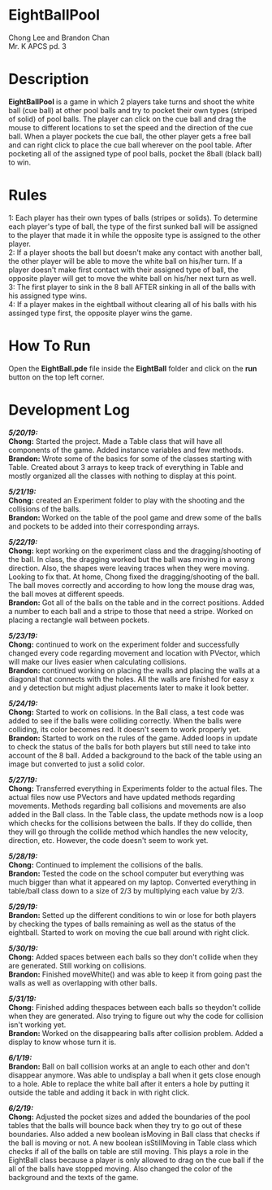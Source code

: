 # EightBallPool
Chong Lee and Brandon Chan\
Mr. K APCS pd. 3

# Description
**EightBallPool** is a game in which 2 players take turns and shoot the white ball (cue ball) at other pool balls and try to pocket their own types (striped of solid) of pool balls. The player can click on the cue ball and drag the mouse to different locations to set the speed and the direction of the cue ball. When a player pockets the cue ball, the other player gets a free ball and can right click to place the cue ball wherever on the pool table. After pocketing all of the assigned type of pool balls, pocket the 8ball (black ball) to win.

# Rules
1: Each player has their own types of balls (stripes or solids). To determine each player's type of ball, the type of the first sunked ball will be assigned to the player that made it in while the opposite type is assigned to the other player.\
2: If a player shoots the ball but doesn't make any contact with another ball, the other player will be able to move the white ball on his/her turn. If a player doesn't make first contact with their assigned type of ball, the opposite player will get to move the white ball on his/her next turn as well.\
3: The first player to sink in the 8 ball AFTER sinking in all of the balls with his assigned type wins.\
4: If a player makes in the eightball without clearing all of his balls with his assinged type first, the opposite player wins the game.

# How To Run
Open the **EightBall.pde** file inside the **EightBall** folder and click on the **run** button on the top left corner.

# Development Log
**_5/20/19:_**\
**Chong:** Started the project. Made a Table class that will have all components of the game. Added instance variables and few methods.\
**Brandon:** Wrote some of the basics for some of the classes starting with Table. Created about 3 arrays to keep track of everything in Table and mostly organized all the classes with nothing to display at this point.

**_5/21/19:_**\
**Chong:** created an Experiment folder to play with the shooting and the collisions of the balls.\
**Brandon:** Worked on the table of the pool game and drew some of the balls and pockets to be added into their corresponding arrays.

**_5/22/19:_**\
**Chong:** kept working on the experiment class and the dragging/shooting of the ball. In class, the dragging worked but the ball was moving in a wrong direction. Also, the shapes were leaving traces when they were moving. Looking to fix that. At home, Chong fixed the dragging/shooting of the ball. The ball moves correctly and according to how long the mouse drag was, the ball moves at different speeds.\
**Brandon:** Got all of the balls on the table and in the correct positions. Added a number to each ball and a stripe to those that need a stripe. Worked on placing a rectangle wall between pockets.

**_5/23/19:_**\
**Chong:** continued to work on the experiment folder and successfully changed every code regarding movement and location with PVector, which will make our lives easier when calculating collisions.\
**Brandon:** continued working on placing the walls and placing the walls at a diagonal that connects with the holes. All the walls are finished for easy x and y detection but might adjust placements later to make it look better.

**_5/24/19:_**\
**Chong:** Started to work on collisions. In the Ball class, a test code was added to see if the balls were colliding correctly. When the balls were colliding, its color becomes red. It doesn't seem to work properly yet.\
**Brandon:** Started to work on the rules of the game. Added loops in update to check the status of the balls for both players but still need to take into account of the 8 ball. Added a background to the back of the table using an image but converted to just a solid color.

**_5/27/19:_**\
**Chong:** Transferred everything in Experiments folder to the actual files. The actual files now use PVectors and have updated methods regarding movements. Methods regarding ball collisions and movements are also added in the Ball class. In the Table class, the update methods now is a loop which checks for the collisions between the balls. If they do collide, then they will go through the collide method which handles the new velocity, direction, etc. However, the code doesn't seem to work yet.

**_5/28/19:_**\
**Chong:** Continued to implement the collisions of the balls.\
**Brandon:** Tested the code on the school computer but everything was much bigger than what it appeared on my laptop. Converted everything in table/ball class down to a size of 2/3 by multiplying each value by 2/3.

**_5/29/19:_**\
**Brandon:** Setted up the different conditions to win or lose for both players by checking the types of balls remaining as well as the status of the eightball. Started to work on moving the cue ball around with right click.

**_5/30/19:_**\
**Chong:** Added spaces between each balls so they don't collide when they are generated. Still working on collisions.\
**Brandon:** Finished moveWhite() and was able to keep it from going past the walls as well as overlapping with other balls.

**_5/31/19:_**\
**Chong:** Finished adding thespaces between each balls so theydon't collide when they are generated. Also trying to figure out why the code for collision isn't working yet.\
**Brandon:** Worked on the disappearing balls after collision problem. Added a display to know whose turn it is.

**_6/1/19:_**\
**Brandon:** Ball on ball collision works at an angle to each other and don't disappear anymore. Was able to undisplay a ball when it gets close enough to a hole. Able to replace the white ball after it enters a hole by putting it outside the table and adding it back in with right click.

**_6/2/19:_**\
**Chong:** Adjusted the pocket sizes and added the boundaries of the pool tables that the balls will bounce back when they try to go out of these boundaries. Also added a new boolean isMoving in Ball class that checks if the ball is moving or not. A new boolean isStillMoving in Table class which checks if all of the balls on table are still moving. This plays a role in the EightBall class because a player is only allowed to drag on the cue ball if the all of the balls have stopped moving. Also changed the color of the background and the texts of the game.
